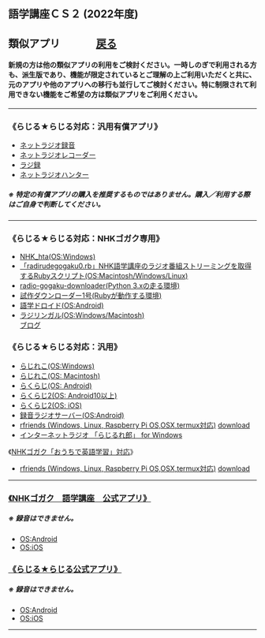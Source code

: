 ## 語学講座ＣＳ２ (2022年度)   
## 類似アプリ 　　　    [戻る](https://csreviser.github.io/CaptureStream2/)
#### 新規の方は他の類似アプリの利用をご検討ください。一時しのぎで利用される方も、派生版であり、機能が限定されているとご理解の上ご利用いただくと共に、元のアプリや他のアプリへの移行も並行してご検討ください。特に制限されて利用できない機能をご希望の方は類似アプリをご利用ください。             

***
### 《らじる★らじる対応：汎用有償アプリ》                           
* [ネットラジオ録音](https://netradio-rokuon.com/?amp)     
* [ネットラジオレコーダー]( https://ging.co.jp/product/music/netradio.html)     
* [ラジ録](http://www.magnolia.co.jp/products/utility/rdorec/12/w/index.htm)  
* [ネットラジオハンター](https://freecs.ne.jp/product/netradio2/)          
    
##### ※ 特定の有償アプリの購入を推奨するものではありません。購入／利用する際はご自身で判断してください。      

***
### 《らじる★らじる対応：NHKゴガク専用》          
* [NHK_hta(OS:Windows)](https://wiki3.jp/NHK_hta)    
* [「radirudegogaku0.rb」NHK語学講座のラジオ番組ストリーミングを取得するRubyスクリプト(OS:Macintosh/Windows/Linux)](https://riocampos-tech.hatenablog.com/entry/20200402/radirudegogaku)                    
* [radio-gogaku-downloader(Python 3.xの走る環境)](https://github.com/ikakunsan/radio-gogaku-downloader)           
* [試作ダウンローダー1号(Rubyが動作する環境)](https://wiki3.jp/NHKdl_rb)           
* [語学ドロイド(OS:Android)](https://play.google.com/store/apps/details?id=com.github.naofum.gogakudroid&hl=ja)
* [ラジリンガル(OS:Windows/Macintosh)](http://www.radilingual.com/)       
[ブログ](https://www.radilingual.com/blog/)         

### 《らじる★らじる対応：汎用》          
* [らじれこ(OS:Windows)](https://dogaradi.123net.jp/dl-radirec/)         
* [らじれこ(OS: Macintosh)](https://dogaradi.123net.jp/dl-radirec-mac/)         
* [らくらじ(OS: Android)](https://play.google.com/store/apps/details?id=jp.wity.RakuRadi&pcampaignid=MKT-Other-global-all-co-prtnr-py-PartBadge-Mar2515-1)             
* [らくらじ2(OS: Android10以上)](https://play.google.com/store/apps/details?id=jp.wity.rakuradi2)                
* [らくらじ2(OS: iOS)](https://apps.apple.com/jp/app/%E3%82%89%E3%81%8F%E3%82%89%E3%81%98%EF%BC%92/id1625594891?itsct=apps_box_link&itscg=30200)   
* [録音ラジオサーバー(OS:Android)](https://play.google.com/store/apps/details?id=com.gmail.radioserver2)                   
* [rfriends (Windows, Linux, Raspberry Pi OS,OSX,termux対応)](https://rfriends.hatenablog.com/)     [download](http://rfriends.s1009.xrea.com/download.html)               
* [インターネットラジオ 「らじるれ郎」 for Windows](https://www.todaproduction.com/soft/rajirurero/)

《[NHKゴガク「おうちで英語学習」対応](https://www2.nhk.or.jp/gogaku/homestudy2022/index.html)》               
* [rfriends (Windows, Linux, Raspberry Pi OS,OSX,termux対応)](https://rfriends.hatenablog.com/)     [download](http://rfriends.s1009.xrea.com/download.html)               
   
***    
### [《NHKゴガク　語学講座　公式アプリ》](https://www2.nhk.or.jp/gogaku/app/)         
##### ※ 録音はできません。              
* [OS:Android](https://play.google.com/store/apps/details?id=jp.or.nhk.gogaku)       
* [OS:iOS](https://apps.apple.com/jp/app/id1039263781)             

### [《らじる★らじる公式アプリ》](https://www.nhk.or.jp/radio/info/app.html)         
##### ※ 録音はできません。              
* [OS:Android](https://play.google.com/store/apps/details?id=jp.nhk.netradio)       
* [OS:iOS](http://itunes.apple.com/jp/app/id473937342?mt=8)             

*** 
 <link rel="shortcut icon" type="image/x-icon" href="https://avatars.githubusercontent.com/u/46049273?v=4">
 <meta name="twitter:image:src" content="https://avatars.githubusercontent.com/u/46049273?v=4">
